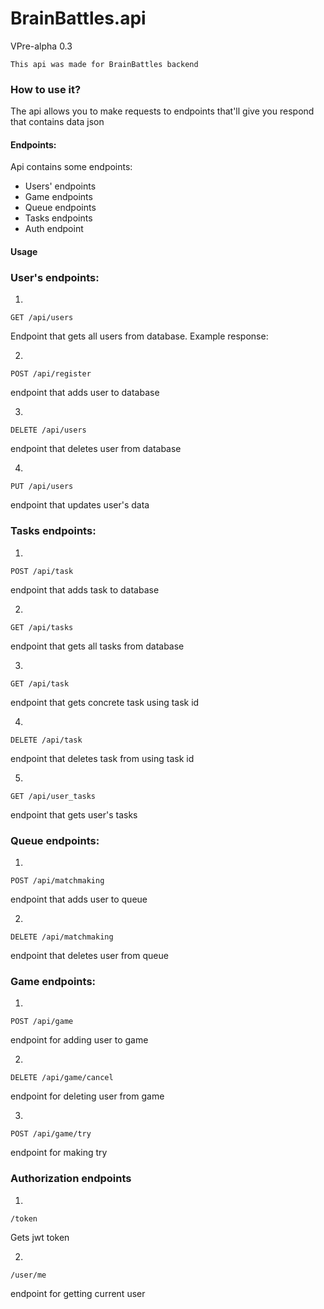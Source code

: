 # BrainBattles.api 
VPre-alpha 0.3


    This api was made for BrainBattles backend

### How to use it?
The api allows you to make requests to endpoints that'll 
give you respond that contains data json

#### Endpoints:
Api contains some endpoints:

- Users' endpoints
- Game endpoints
- Queue endpoints
- Tasks endpoints
- Auth endpoint

#### Usage
### User's endpoints:
1. 

   
    GET /api/users
Endpoint that gets all users from database.
Example response:

2. 


    POST /api/register
endpoint that adds user to database

3. 


    DELETE /api/users
endpoint that deletes user from database


4. 


    PUT /api/users 
endpoint that updates user's data


### Tasks endpoints:

1. 

    
    POST /api/task
endpoint that adds task to database

2. 


    GET /api/tasks
endpoint that gets all tasks from database

3. 


    GET /api/task
endpoint that gets concrete task using task id

4. 


    DELETE /api/task
endpoint that deletes task from using task id

5. 


    GET /api/user_tasks
endpoint that gets user's tasks

### Queue endpoints:
1. 

    
    POST /api/matchmaking
endpoint that adds user to queue

2. 

    
    DELETE /api/matchmaking
endpoint that deletes user from queue


### Game endpoints:
1. 


    POST /api/game
endpoint for adding user to game


2. 


    DELETE /api/game/cancel
endpoint for deleting user from game

3. 


    POST /api/game/try
endpoint for making try


### Authorization endpoints

1. 


    /token
Gets jwt token


2. 


    /user/me
endpoint for getting current user
